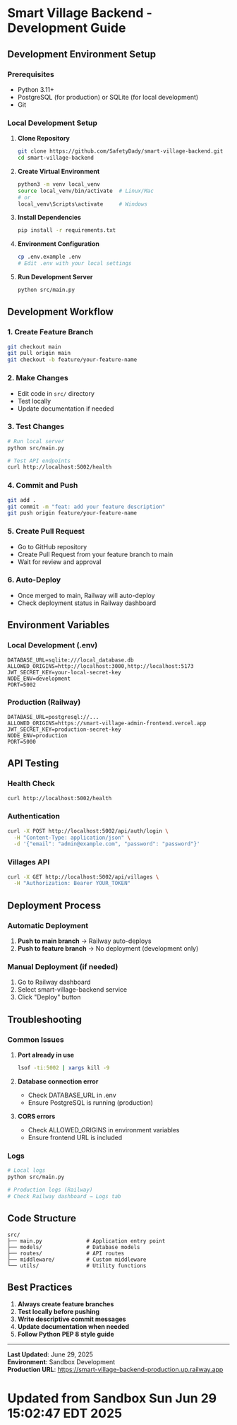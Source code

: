 # Smart Village Backend - Development Guide

## Development Environment Setup

### Prerequisites
- Python 3.11+
- PostgreSQL (for production) or SQLite (for local development)
- Git

### Local Development Setup

1. **Clone Repository**
   ```bash
   git clone https://github.com/SafetyDady/smart-village-backend.git
   cd smart-village-backend
   ```

2. **Create Virtual Environment**
   ```bash
   python3 -m venv local_venv
   source local_venv/bin/activate  # Linux/Mac
   # or
   local_venv\Scripts\activate     # Windows
   ```

3. **Install Dependencies**
   ```bash
   pip install -r requirements.txt
   ```

4. **Environment Configuration**
   ```bash
   cp .env.example .env
   # Edit .env with your local settings
   ```

5. **Run Development Server**
   ```bash
   python src/main.py
   ```

## Development Workflow

### 1. Create Feature Branch
```bash
git checkout main
git pull origin main
git checkout -b feature/your-feature-name
```

### 2. Make Changes
- Edit code in `src/` directory
- Test locally
- Update documentation if needed

### 3. Test Changes
```bash
# Run local server
python src/main.py

# Test API endpoints
curl http://localhost:5002/health
```

### 4. Commit and Push
```bash
git add .
git commit -m "feat: add your feature description"
git push origin feature/your-feature-name
```

### 5. Create Pull Request
- Go to GitHub repository
- Create Pull Request from your feature branch to main
- Wait for review and approval

### 6. Auto-Deploy
- Once merged to main, Railway will auto-deploy
- Check deployment status in Railway dashboard

## Environment Variables

### Local Development (.env)
```
DATABASE_URL=sqlite:///local_database.db
ALLOWED_ORIGINS=http://localhost:3000,http://localhost:5173
JWT_SECRET_KEY=your-local-secret-key
NODE_ENV=development
PORT=5002
```

### Production (Railway)
```
DATABASE_URL=postgresql://...
ALLOWED_ORIGINS=https://smart-village-admin-frontend.vercel.app
JWT_SECRET_KEY=production-secret-key
NODE_ENV=production
PORT=5000
```

## API Testing

### Health Check
```bash
curl http://localhost:5002/health
```

### Authentication
```bash
curl -X POST http://localhost:5002/api/auth/login \
  -H "Content-Type: application/json" \
  -d '{"email": "admin@example.com", "password": "password"}'
```

### Villages API
```bash
curl -X GET http://localhost:5002/api/villages \
  -H "Authorization: Bearer YOUR_TOKEN"
```

## Deployment Process

### Automatic Deployment
1. **Push to main branch** → Railway auto-deploys
2. **Push to feature branch** → No deployment (development only)

### Manual Deployment (if needed)
1. Go to Railway dashboard
2. Select smart-village-backend service
3. Click "Deploy" button

## Troubleshooting

### Common Issues

1. **Port already in use**
   ```bash
   lsof -ti:5002 | xargs kill -9
   ```

2. **Database connection error**
   - Check DATABASE_URL in .env
   - Ensure PostgreSQL is running (production)

3. **CORS errors**
   - Check ALLOWED_ORIGINS in environment variables
   - Ensure frontend URL is included

### Logs
```bash
# Local logs
python src/main.py

# Production logs (Railway)
# Check Railway dashboard → Logs tab
```

## Code Structure

```
src/
├── main.py              # Application entry point
├── models/              # Database models
├── routes/              # API routes
├── middleware/          # Custom middleware
└── utils/               # Utility functions
```

## Best Practices

1. **Always create feature branches**
2. **Test locally before pushing**
3. **Write descriptive commit messages**
4. **Update documentation when needed**
5. **Follow Python PEP 8 style guide**

---

**Last Updated**: June 29, 2025  
**Environment**: Sandbox Development  
**Production URL**: https://smart-village-backend-production.up.railway.app

# Updated from Sandbox Sun Jun 29 15:02:47 EDT 2025
